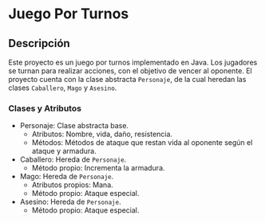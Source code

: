 Juego Por Turnos
================

Descripción
-----------

Este proyecto es un juego por turnos implementado en Java. Los jugadores se turnan para realizar acciones, con el objetivo de vencer al oponente. El proyecto cuenta con la clase abstracta `Personaje`, de la cual heredan las clases `Caballero`, `Mago` y `Asesino`.

### Clases y Atributos

-   Personaje: Clase abstracta base.
    -   Atributos: Nombre, vida, daño, resistencia.
    -   Métodos: Métodos de ataque que restan vida al oponente según el ataque y armadura.
-   Caballero: Hereda de `Personaje`.
    -   Método propio: Incrementa la armadura.
-   Mago: Hereda de `Personaje`.
    -   Atributos propios: Mana.
    -   Método propio: Ataque especial.
-   Asesino: Hereda de `Personaje`.
    -   Método propio: Ataque especial.
